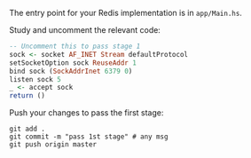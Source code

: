 The entry point for your Redis implementation is in `app/Main.hs`.

Study and uncomment the relevant code: 

```haskell
-- Uncomment this to pass stage 1
sock <- socket AF_INET Stream defaultProtocol
setSocketOption sock ReuseAddr 1
bind sock (SockAddrInet 6379 0)
listen sock 5
_ <- accept sock
return ()
```

Push your changes to pass the first stage:

```
git add .
git commit -m "pass 1st stage" # any msg
git push origin master
```
